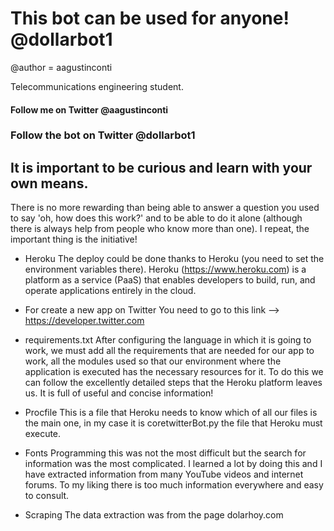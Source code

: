 # This bot can be used for anyone! @dollarbot1

@author = aagustinconti

Telecommunications engineering student.

#### Follow me on Twitter @aagustinconti ###
### Follow the bot on Twitter @dollarbot1 ###
## It is important to be curious and learn with your own means.
There is no more rewarding than being able to answer a question you used to say 'oh, how does this work?'
and to be able to do it alone (although there is always help from people who know more than one).
I repeat, the important thing is the initiative!


* Heroku
The deploy could be done thanks to Heroku (you need to set the environment variables there). Heroku (https://www.heroku.com) is a platform as a service (PaaS) that enables developers to build, run, and operate applications entirely in the cloud.

* For create a new app on Twitter
You need to go to this link --> https://developer.twitter.com

* requirements.txt
After configuring the language in which it is going to work, we must add all the requirements that are needed for our app to work, all the modules used so that our environment where the application is executed has the necessary resources for it. To do this we can follow the excellently detailed steps that the Heroku platform leaves us. It is full of useful and concise information!

* Procfile
This is a file that Heroku needs to know which of all our files is the main one, in my case it is coretwitterBot.py
the file that Heroku must execute.


* Fonts
Programming this was not the most difficult but the search for information was the most complicated. I learned a lot by doing this and I have extracted information from many YouTube videos and internet forums. To my liking there is too much information everywhere and easy to consult.

* Scraping
The data extraction was from the page dolarhoy.com
